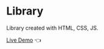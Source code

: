 # Library

Library created with HTML, CSS, JS.

[Live Demo](https://percobain.github.io/my-library/) :point_left: